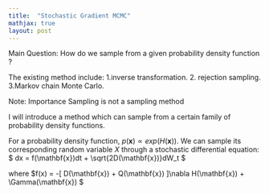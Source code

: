 ```yaml
---
title:  "Stochastic Gradient MCMC"
mathjax: true
layout: post
---
```



Main Question: How do we sample from a given probability density function ?

The existing method include: 1.inverse transformation. 2. rejection sampling. 3.Markov chain Monte Carlo.

Note: Importance Sampling is not a sampling method

I will introduce a method which can sample from a certain family of probability density functions.

For a probability density function, $p(\mathbf{x})\propto exp(H(\mathbf{x}))$. We can sample its corresponding random variable $X$ through a stochastic differential equation: 
$ dx = f(\mathbf{x})dt + \sqrt{2D(\mathbf{x})}dW_t $

where $f(x) = -[ D(\mathbf{x}) + Q(\mathbf{x}) ]\nabla H(\mathbf{x}) + \Gamma(\mathbf{x}) $


